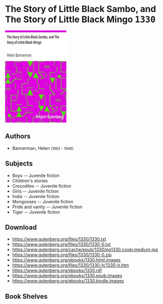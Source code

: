 # The Story of Little Black Sambo, and The Story of Little Black Mingo <kbd>1330</kbd>

![](./cover.medium.jpg "")

## Authors


 - Bannerman, Helen <small>(1862 - 1946)</small>

## Subjects


 - Boys -- Juvenile fiction
 - Children's stories
 - Crocodiles -- Juvenile fiction
 - Girls -- Juvenile fiction
 - India -- Juvenile fiction
 - Mongooses -- Juvenile fiction
 - Pride and vanity -- Juvenile fiction
 - Tiger -- Juvenile fiction

## Download


 - https://www.gutenberg.org/files/1330/1330.txt
 - https://www.gutenberg.org/files/1330/1330-0.txt
 - https://www.gutenberg.org/cache/epub/1330/pg1330.cover.medium.jpg
 - https://www.gutenberg.org/files/1330/1330-0.zip
 - https://www.gutenberg.org/ebooks/1330.html.images
 - https://www.gutenberg.org/files/1330/1330-h/1330-h.htm
 - https://www.gutenberg.org/ebooks/1330.rdf
 - https://www.gutenberg.org/ebooks/1330.epub.images
 - https://www.gutenberg.org/ebooks/1330.kindle.images

## Book Shelves


